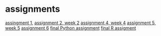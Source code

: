 # assignments
[assingment 1](https://github.com/ThomasVerho/assignments/blob/master/Assignment_week_2%2BThomas%2BVer.ipynb),
[assignment 2, week 2](https://github.com/ThomasVerho/assignments/blob/master/python_lecture%20(3).ipynb)
[assignment 4, week 4](https://github.com/ThomasVerho/assignments/blob/master/Assignment_week_4.ipynb)
[assignment 5, week 5](https://github.com/ThomasVerho/assignments/blob/master/Assignment_week_5%20(2).ipynb)
[assignment 6](https://github.com/ThomasVerho/assignments/blob/master/assignment4%20(1).ipynb)
[final Python assignment](https://github.com/ThomasVerho/assignments/blob/master/Final_Assignment_Python_1_students%20Thomas.ipynb)
[final R assigment](https://github.com/ThomasVerho/assignments/blob/master/OECD_R_exam%20Thomas.ipynb)

